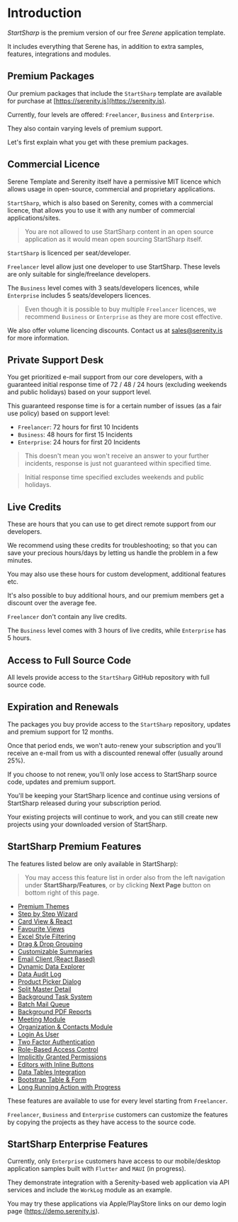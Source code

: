 ﻿# Introduction

*StartSharp* is the premium version of our free *Serene* application template.

It includes everything that Serene has, in addition to extra samples, features, integrations and modules.

## Premium Packages

Our premium packages that include the `StartSharp` template are available for purchase at [https://serenity.is](https://serenity.is).

Currently, four levels are offered: `Freelancer`, `Business` and `Enterprise`.

They also contain varying levels of premium support.

Let's first explain what you get with these premium packages.

## Commercial Licence

Serene Template and Serenity itself have a permissive MIT licence which allows usage in open-source, commercial and proprietary applications.

`StartSharp`, which is also based on Serenity, comes with a commercial licence, that allows you to use it with any number of commercial applications/sites.

> You are not allowed to use StartSharp content in an open source application as it would mean open sourcing StartSharp itself.

`StartSharp` is licenced per seat/developer. 

`Freelancer` level allow just one developer to use StartSharp. These levels are only suitable for single/freelance developers.

The `Business` level comes with 3 seats/developers licences, while `Enterprise` includes 5 seats/developers licences. 

> Even though it is possible to buy multiple `Freelancer` licences, we recommend `Business` or `Enterprise` as they are more cost effective.

We also offer volume licencing discounts. Contact us at [sales@serenity.is](mailto:sales@serenity.is) for more information.

## Private Support Desk

You get prioritized e-mail support from our core developers, with a guaranteed initial response time of 72 / 48 / 24 hours (excluding weekends and public holidays) based on your support level.

This guaranteed response time is for a certain number of issues (as a fair use policy) based on support level:

- `Freelancer`: 72 hours for first 10 Incidents
- `Business`: 48 hours for first 15 Incidents
- `Enterprise`: 24 hours for first 20 Incidents

> This doesn't mean you won't receive an answer to your further incidents, response is just not guaranteed within specified time. 

> Initial response time specified excludes weekends and public holidays.

## Live Credits

These are hours that you can use to get direct remote support from our developers. 

We recommend using these credits for troubleshooting; so that you can save your precious hours/days by letting us handle the problem in a few minutes.

You may also use these hours for custom development, additional features etc.

It's also possible to buy additional hours, and our premium members get a discount over the average fee.

`Freelancer` don't contain any live credits.

The `Business` level comes with 3 hours of live credits, while `Enterprise` has 5 hours.

## Access to Full Source Code

All levels provide access to the `StartSharp` GitHub repository with full source code.

## Expiration and Renewals

The packages you buy provide access to the `StartSharp` repository, updates and premium support for 12 months.

Once that period ends, we won't auto-renew your subscription and you'll receive an e-mail from us with a discounted renewal offer (usually around 25%).

If you choose to not renew, you'll only lose access to StartSharp source code, updates and premium support.

You'll be keeping your StartSharp licence and continue using versions of StartSharp released during your subscription period.

Your existing projects will continue to work, and you can still create new projects using your downloaded version of StartSharp.

## StartSharp Premium Features

The features listed below are only available in StartSharp):

> You may access this feature list in order also from the left navigation under **StartSharp/Features**, or by clicking **Next Page** button on bottom right of this page.

* [Premium Themes](features/premium-themes.md)
* [Step by Step Wizard](features/step-by-step-wizard.md)
* [Card View & React](features/card-view-react.md)
* [Favourite Views](features/favorite-views.md)
* [Excel Style Filtering](features/excel-style-filtering.md)
* [Drag & Drop Grouping](features/drag-drop-grouping.md)
* [Customizable Summaries](features/customizable-summaries.md)
* [Email Client (React Based)](features/email-client.md)
* [Dynamic Data Explorer](features/data-explorer.md)
* [Data Audit Log](features/data-audit-log.md)
* [Product Picker Dialog](features/product-picker-dialog.md)
* [Split Master Detail](features/split-master-detail.md)
* [Background Task System](features/background-task-system.md)
* [Batch Mail Queue](features/batch-mail-queue.md)
* [Background PDF Reports](features/background-pdf-reports.md)
* [Meeting Module](features/meeting-module.md)
* [Organization & Contacts Module](features/organization-contacts-module.md)
* [Login As User](features/login-as-user.md)
* [Two Factor Authentication](features/two-factor-auth.md)
* [Role-Based Access Control](features/role-based-access-control.md)
* [Implicitly Granted Permissions](features/implicitly-granted-permissions.md)
* [Editors with Inline Buttons](features/editors-with-inline-buttons.md)
* [Data Tables Integration](features/data-tables-integration.md)
* [Bootstrap Table & Form](features/bootstrap-table-form.md)
* [Long Running Action with Progress](features/long-running-action-progress.md)

These features are available to use for every level starting from `Freelancer`. 

`Freelancer`, `Business` and `Enterprise` customers can customize the features by copying the projects as they have access to the source code.

## StartSharp Enterprise Features

Currently, only `Enterprise` customers have access to our mobile/desktop application samples built with `Flutter` and `MAUI` (in progress).

They demonstrate integration with a Serenity-based web application via API services and include the `WorkLog` module as an example.

You may try these applications via Apple/PlayStore links on our demo login page (https://demo.serenity.is).